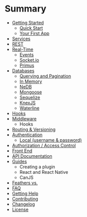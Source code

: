 # Summary

* [Getting Started](README.md)
   * [Quick Start](quick-start.md)
   * [Your First App](your-first-app.md)
* [Services](services.md)
* [REST](providers.rest.md)
* [Real-Time](providers.real-time.md)
   * [Events](events.md)
   * [Socket.io](providers.real-time.socket-io.md)
   * [Primus](providers.real-time.primus.md)
* [Databases](databases.md)
   * [Querying and Pagination](db.querying.md)
   * [In Memory](db.in_memory.md)
   * [NeDB](db.nedb.md)
   * [Mongoose](db.mongoose.md)
   * [Sequelize](db.sequelize.md)
   * [KnexJS](db.knexjs.md)
   * [Waterline](db.waterline.md)
* [Hooks](hooks.md)
* [Middleware](middleware.md)
   * Hooks
* [Routing & Versioning](versioning.md)
* [Authentication](authentication.md)
   * [Local (username & password)](authentication.local.md)
* [Authorization / Access Control](authorization.md)
* [Front End](frontend.md)
* [API Documentation](api.md)
* [Guides](how_to.md)
   * Creating a plugin
   * React and React Native
   * CanJS
* [Feathers vs.](versus.md)
* [FAQ](faq.md)
* [Getting Help](getting-help.md)
* [Contributing](contributing.md)
* [Changelog](changelog.md)
* [License](license.md)

